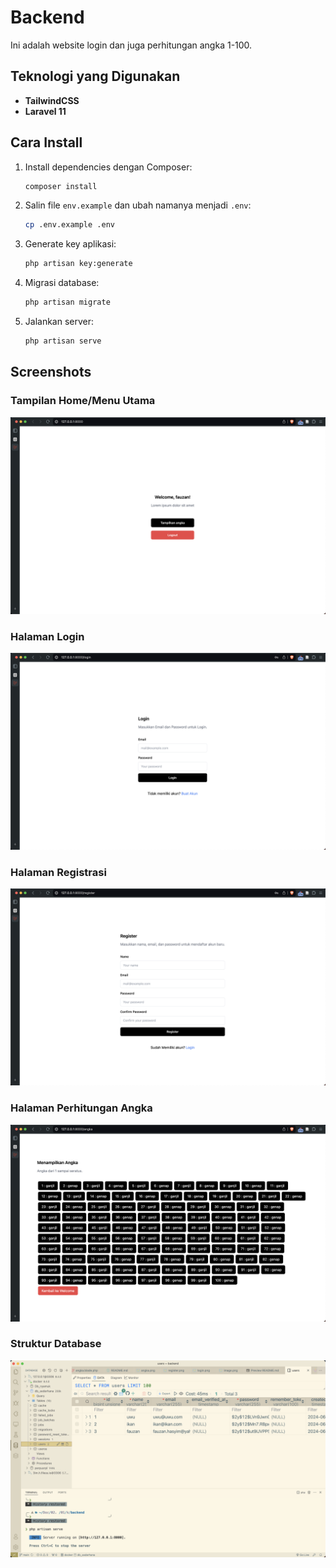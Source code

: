 # Backend

Ini adalah website login dan juga perhitungan angka 1-100.

## Teknologi yang Digunakan

- **TailwindCSS**
- **Laravel 11**

## Cara Install

1. Install dependencies dengan Composer:
    ```bash
    composer install
    ```

2. Salin file `env.example` dan ubah namanya menjadi `.env`:
    ```bash
    cp .env.example .env
    ```

3. Generate key aplikasi:
    ```bash
    php artisan key:generate
    ```

4. Migrasi database:
    ```bash
    php artisan migrate
    ```

5. Jalankan server:
    ```bash
    php artisan serve
    ```

## Screenshots

### Tampilan Home/Menu Utama
![Tampilan Home](image/image.png)

### Halaman Login
![Halaman Login](image/login.png)

### Halaman Registrasi
![Halaman Registrasi](image/register.png)

### Halaman Perhitungan Angka
![Halaman Perhitungan Angka](image/angka.png)

### Struktur Database
![Struktur Database](image/database.png)
